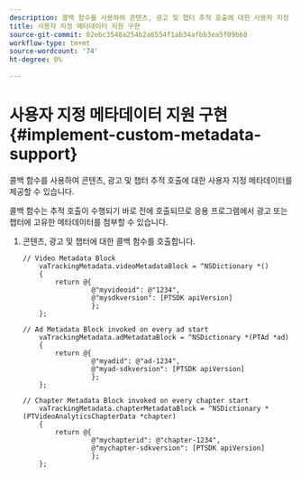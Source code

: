 ```yaml
---
description: 콜백 함수를 사용하여 콘텐츠, 광고 및 챕터 추적 호출에 대한 사용자 지정 메타데이터를 제공할 수 있습니다.
title: 사용자 지정 메타데이터 지원 구현
source-git-commit: 02ebc3548a254b2a6554f1ab34afbb3ea5f09bb8
workflow-type: tm+mt
source-wordcount: '74'
ht-degree: 0%

---
```


# 사용자 지정 메타데이터 지원 구현 {#implement-custom-metadata-support}

콜백 함수를 사용하여 콘텐츠, 광고 및 챕터 추적 호출에 대한 사용자 지정 메타데이터를 제공할 수 있습니다.

콜백 함수는 추적 호출이 수행되기 바로 전에 호출되므로 응용 프로그램에서 광고 또는 챕터에 고유한 메타데이터를 첨부할 수 있습니다.

1. 콘텐츠, 광고 및 챕터에 대한 콜백 함수를 호출합니다.

   ```
   // Video Metadata Block 
       vaTrackingMetadata.videoMetadataBlock = ^NSDictionary *() 
       { 
           return @{ 
                    @"myvideoid": @"1234", 
                    @"mysdkversion": [PTSDK apiVersion] 
                    }; 
       }; 
   
   // Ad Metadata Block invoked on every ad start 
       vaTrackingMetadata.adMetadataBlock = ^NSDictionary *(PTAd *ad) 
       { 
           return @{ 
                    @"myadid": @"ad-1234", 
                    @"myad-sdkversion": [PTSDK apiVersion] 
                    }; 
       }; 
   
   // Chapter Metadata Block invoked on every chapter start 
       vaTrackingMetadata.chapterMetadataBlock = ^NSDictionary *(PTVideoAnalyticsChapterData *chapter) 
       { 
           return @{ 
                    @"mychapterid": @"chapter-1234", 
                    @"mychapter-sdkversion": [PTSDK apiVersion] 
                    }; 
       };
   ```
